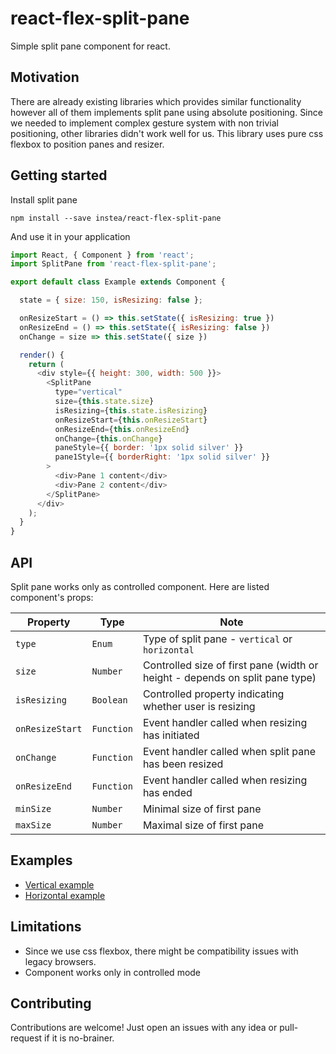 # react-flex-split-pane

Simple split pane component for react.

## Motivation

There are already existing libraries which provides similar functionality however all of them implements split pane using absolute positioning.
Since we needed to implement complex gesture system with non trivial positioning, other libraries didn't work well for us.
This library uses pure css flexbox to position panes and resizer.


## Getting started

Install split pane

```
npm install --save instea/react-flex-split-pane
```

And use it in your application

```javascript
import React, { Component } from 'react';
import SplitPane from 'react-flex-split-pane';

export default class Example extends Component {

  state = { size: 150, isResizing: false };

  onResizeStart = () => this.setState({ isResizing: true })
  onResizeEnd = () => this.setState({ isResizing: false })
  onChange = size => this.setState({ size })

  render() {
    return (
      <div style={{ height: 300, width: 500 }}>
        <SplitPane
          type="vertical"
          size={this.state.size}
          isResizing={this.state.isResizing}
          onResizeStart={this.onResizeStart}
          onResizeEnd={this.onResizeEnd}
          onChange={this.onChange}
          paneStyle={{ border: '1px solid silver' }}
          pane1Style={{ borderRight: '1px solid silver' }}
        >
          <div>Pane 1 content</div>
          <div>Pane 2 content</div>
        </SplitPane>
      </div>
    );
  }
}
```

## API

Split pane works only as controlled component. Here are listed component's props:

| Property | Type | Note |
|----------------|------------|--------|
|`type`          |`Enum`      |Type of split pane - `vertical` or `horizontal`|
|`size`          |`Number`    |Controlled size of first pane (width or height - depends on split pane type)|
|`isResizing`    |`Boolean`   |Controlled property indicating whether user is resizing|
|`onResizeStart` |`Function`  |Event handler called when resizing has initiated|
|`onChange`      |`Function`  |Event handler called when split pane has been resized|
|`onResizeEnd`   |`Function`  |Event handler called when resizing has ended|
|`minSize`       |`Number`    |Minimal size of first pane|
|`maxSize`       |`Number`    |Maximal size of first pane|

## Examples

* [Vertical example](examples/src/example/VerticalExample.js)
* [Horizontal example](examples/src/example/HorizontalExample.js)

## Limitations

* Since we use css flexbox, there might be compatibility issues with legacy browsers.
* Component works only in controlled mode

## Contributing

Contributions are welcome! Just open an issues with any idea or pull-request if it is no-brainer.
